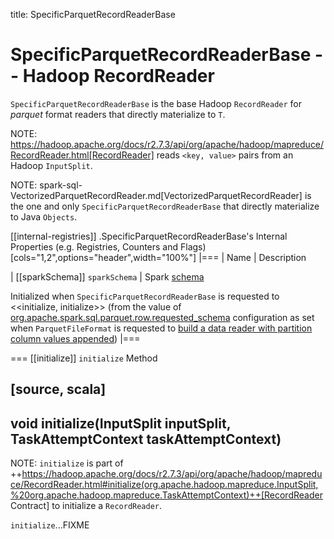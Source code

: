 title: SpecificParquetRecordReaderBase

# SpecificParquetRecordReaderBase -- Hadoop RecordReader

`SpecificParquetRecordReaderBase` is the base Hadoop `RecordReader` for *parquet* format readers that directly materialize to `T`.

NOTE: https://hadoop.apache.org/docs/r2.7.3/api/org/apache/hadoop/mapreduce/RecordReader.html[RecordReader] reads `<key, value>` pairs from an Hadoop `InputSplit`.

NOTE: spark-sql-VectorizedParquetRecordReader.md[VectorizedParquetRecordReader] is the one and only `SpecificParquetRecordReaderBase` that directly materialize to Java `Objects`.

[[internal-registries]]
.SpecificParquetRecordReaderBase's Internal Properties (e.g. Registries, Counters and Flags)
[cols="1,2",options="header",width="100%"]
|===
| Name
| Description

| [[sparkSchema]] `sparkSchema`
| Spark [schema](StructType.md)

Initialized when `SpecificParquetRecordReaderBase` is requested to <<initialize, initialize>> (from the value of [org.apache.spark.sql.parquet.row.requested_schema](ParquetFileFormat.md#org.apache.spark.sql.parquet.row.requested_schema) configuration as set when `ParquetFileFormat` is requested to [build a data reader with partition column values appended](ParquetFileFormat.md#buildReaderWithPartitionValues))
|===

=== [[initialize]] `initialize` Method

[source, scala]
----
void initialize(InputSplit inputSplit, TaskAttemptContext taskAttemptContext)
----

NOTE: `initialize` is part of ++https://hadoop.apache.org/docs/r2.7.3/api/org/apache/hadoop/mapreduce/RecordReader.html#initialize(org.apache.hadoop.mapreduce.InputSplit,%20org.apache.hadoop.mapreduce.TaskAttemptContext)++[RecordReader Contract] to initialize a `RecordReader`.

`initialize`...FIXME
